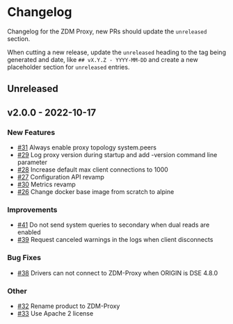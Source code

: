 # Changelog

Changelog for the ZDM Proxy, new PRs should update the `unreleased` section.

When cutting a new release, update the `unreleased` heading to the tag being generated and date, like `## vX.Y.Z - YYYY-MM-DD` and create a new placeholder section for  `unreleased` entries.

## Unreleased

## v2.0.0 - 2022-10-17

### New Features

* [#31](https://github.com/datastax/zdm-proxy/issues/31) Always enable proxy topology system.peers
* [#29](https://github.com/datastax/zdm-proxy/issues/29) Log proxy version during startup and add -version command line parameter
* [#28](https://github.com/datastax/zdm-proxy/issues/28) Increase default max client connections to 1000
* [#27](https://github.com/datastax/zdm-proxy/issues/27) Configuration API revamp
* [#30](https://github.com/datastax/zdm-proxy/issues/30) Metrics revamp
* [#26](https://github.com/datastax/zdm-proxy/issues/26) Change docker base image from scratch to alpine

### Improvements

* [#41](https://github.com/datastax/zdm-proxy/issues/41) Do not send system queries to secondary when dual reads are enabled
* [#39](https://github.com/datastax/zdm-proxy/issues/39) Request canceled warnings in the logs when client disconnects

### Bug Fixes

* [#38](https://github.com/datastax/zdm-proxy/issues/38) Drivers can not connect to ZDM-Proxy when ORIGIN is DSE 4.8.0

### Other

* [#32](https://github.com/datastax/zdm-proxy/issues/32) Rename product to ZDM-Proxy
* [#33](https://github.com/datastax/zdm-proxy/issues/33) Use Apache 2 license
